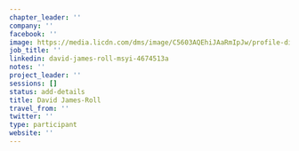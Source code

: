```yaml
---
chapter_leader: ''
company: ''
facebook: ''
image: https://media.licdn.com/dms/image/C5603AQEhiJAaRmIpJw/profile-displayphoto-shrink_800_800/0?e=1562803200&v=beta&t=96ByuTTHTblWRxkVpa0jVCp3ogvasZiY6UutecWz_iY
job_title: ''
linkedin: david-james-roll-msyi-4674513a
notes: ''
project_leader: ''
sessions: []
status: add-details
title: David James-Roll
travel_from: ''
twitter: ''
type: participant
website: ''
---
```


<!-- put more details about participant here -->